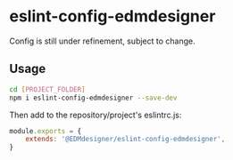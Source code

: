 # eslint-config-edmdesigner

Config is still under refinement, subject to change.

## Usage
```bash
cd [PROJECT_FOLDER]
npm i eslint-config-edmdesigner --save-dev
```
Then add to the repository/project's eslintrc.js: 
```javascript
module.exports = {
	extends: '@EDMdesigner/eslint-config-edmdesigner',
}
```

